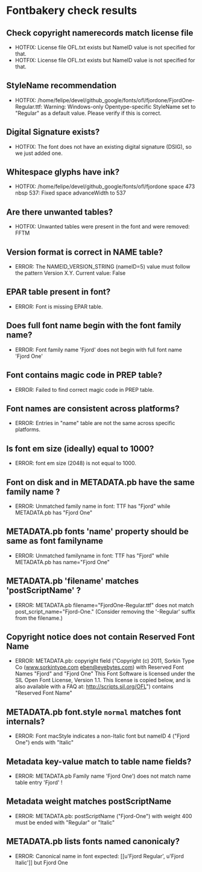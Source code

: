 # Fontbakery check results
## Check copyright namerecords match license file
* HOTFIX: License file OFL.txt exists but NameID value is not specified for that.
* HOTFIX: License file OFL.txt exists but NameID value is not specified for that.

## StyleName recommendation
* HOTFIX: /home/felipe/devel/github_google/fonts/ofl/fjordone/FjordOne-Regular.ttf: Warning: Windows-only Opentype-specific StyleName set to "Regular" as a default value. Please verify if this is correct.

## Digital Signature exists?
* HOTFIX: The font does not have an existing digital signature (DSIG), so we just added one.

## Whitespace glyphs have ink?
* HOTFIX: /home/felipe/devel/github_google/fonts/ofl/fjordone space 473 nbsp 537: Fixed space advanceWidth to 537

## Are there unwanted tables?
* HOTFIX: Unwanted tables were present in the font and were removed: FFTM

## Version format is correct in NAME table?
* ERROR: The NAMEID_VERSION_STRING (nameID=5) value must follow the pattern Version X.Y. Current value: False

## EPAR table present in font?
* ERROR: Font is missing EPAR table.

## Does full font name begin with the font family name?
* ERROR: Font family name 'Fjord' does not begin with full font name 'Fjord One'

## Font contains magic code in PREP table?
* ERROR: Failed to find correct magic code in PREP table.

## Font names are consistent across platforms?
* ERROR: Entries in "name" table are not the same across specific platforms.

## Is font em size (ideally) equal to 1000?
* ERROR: font em size (2048) is not equal to 1000.

## Font on disk and in METADATA.pb have the same family name ?
* ERROR: Unmatched family name in font: TTF has "Fjord" while METADATA.pb has "Fjord One"

## METADATA.pb fonts 'name' property should be same as font familyname
* ERROR: Unmatched familyname in font: TTF has "Fjord" while METADATA.pb has name="Fjord One"

## METADATA.pb 'filename' matches 'postScriptName' ?
* ERROR: METADATA.pb filename="FjordOne-Regular.ttf" does not match post_script_name="Fjord-One." (Consider removing the '-Regular' suffix from the filename.)

## Copyright notice does not contain Reserved Font Name
* ERROR: METADATA.pb: copyright field ("Copyright (c) 2011, Sorkin Type Co (www.sorkintype.com eben@eyebytes.com) with Reserved Font Names "Fjord" and "Fjord One" This Font Software is licensed under the SIL Open Font License, Version 1.1. This license is copied below, and is also available with a FAQ at: http://scripts.sil.org/OFL") contains "Reserved Font Name"

## METADATA.pb font.style `normal` matches font internals?
* ERROR: Font macStyle indicates a non-Italic font but nameID 4 ("Fjord One") ends with "Italic"

## Metadata key-value match to table name fields?
* ERROR: METADATA.pb Family name 'Fjord One') does not match name table entry 'Fjord' !

## Metadata weight matches postScriptName
* ERROR: METADATA.pb: postScriptName ("Fjord-One") with weight 400 must be ended with "Regular" or "Italic"

## METADATA.pb lists fonts named canonicaly?
* ERROR: Canonical name in font expected: [[u'Fjord Regular', u'Fjord Italic']] but Fjord One

